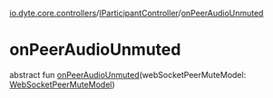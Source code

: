 [io.dyte.core.controllers](../index.md)/[IParticipantController](index.md)/[onPeerAudioUnmuted](on-peer-audio-unmuted.md)

# onPeerAudioUnmuted


abstract fun [onPeerAudioUnmuted](on-peer-audio-unmuted.md)(webSocketPeerMuteModel: [WebSocketPeerMuteModel](../../com.dyte.mobilecorekmm.meeting.events.payloadmodel.inbound/-web-socket-peer-mute-model/index.md))
